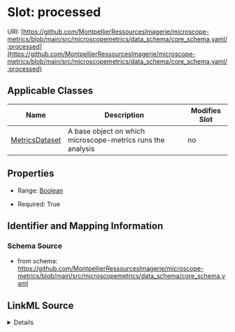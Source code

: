 # Slot: processed

URI: [https://github.com/MontpellierRessourcesImagerie/microscope-metrics/blob/main/src/microscopemetrics/data_schema/core_schema.yaml/:processed](https://github.com/MontpellierRessourcesImagerie/microscope-metrics/blob/main/src/microscopemetrics/data_schema/core_schema.yaml/:processed)



<!-- no inheritance hierarchy -->




## Applicable Classes

| Name | Description | Modifies Slot |
| --- | --- | --- |
[MetricsDataset](MetricsDataset.md) | A base object on which microscope-metrics runs the analysis |  no  |







## Properties

* Range: [Boolean](Boolean.md)

* Required: True





## Identifier and Mapping Information







### Schema Source


* from schema: https://github.com/MontpellierRessourcesImagerie/microscope-metrics/blob/main/src/microscopemetrics/data_schema/core_schema.yaml




## LinkML Source

<details>
```yaml
name: processed
from_schema: https://github.com/MontpellierRessourcesImagerie/microscope-metrics/blob/main/src/microscopemetrics/data_schema/core_schema.yaml
rank: 1000
multivalued: false
ifabsent: 'False'
alias: processed
owner: MetricsDataset
domain_of:
- MetricsDataset
range: boolean
required: true

```
</details>